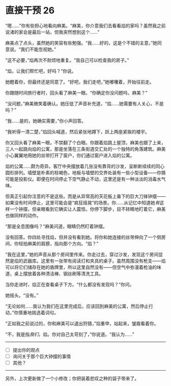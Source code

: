 # 直接干预 26

“嗯……”你有些担心地看向麻美。“麻美，你介意我们去看看焰的家吗？虽然我之前说渚的家会是最后一站，但我突然想到这个……”

麻美点了点头，虽然她的笑容有些勉强。“我……好的，这是个不错的主意，”她同意说。“我们不能忽视她。”

“这不必要，”焰再次不耐烦地重复。“我自己可以检查我的房子。”

“焰，让我们帮忙吧，好吗？”你说。

她瞪着你，但最终还是同意了。“好吧，我们走吧，”她嘟囔着，开始往前走。

你跟随时间旅行者时，回头看了麻美一眼。“你确定你没问题吗，麻美？”

“没问题，”麻美微笑着确认。她压低了声音补充道，“焰……她需要有人关心，不是吗？”

“我……是的，她确实需要，”你小声回答。

“我听得一清二楚，”焰回头喊道，然后紧张地蹲下，跃上两座紧挨的楼宇。

你又回头看了麻美一眼，不禁翻了个白眼。你跟着焰跳上屋顶，麻美也跟了上来，三人一起跳向焰的公寓，那是坐落在三条街道交汇处的一个独特的角落建筑。麻美小心翼翼地用她的丝带打开了窗户，你们通过窗户进入焰的公寓。

焰的公寓……颇为奇异。客厅中央摆放着几张没有靠背的沙发，呈断断续续的同心圆形排列。墙壁是朴素的棕褐色，地板与墙壁的交界处装有一些小型设备——你猜可能是投影仪。即便在时间停止下空气静止不动，这里还是有一种淡淡的消毒水气味。

但真正引起你注意的不是这些。而是从异常高的天花板上垂下的巨大刀锋钟摆——如果没有时间停止，这里可能会是“疯狂摇晃”的场景。你……从记忆中知道她*有*这样一个钟摆，但亲眼看到它确实让人震惊。你停下脚步，目不转睛地盯着它，麻美也做同样的动作。

“那是全息图像吗？”麻美问道，眼睛仍然盯着钟摆。

没有回答。你四处寻找焰，但并没有看到她。将你和她连接的丝带伸向了一个侧房间，你轻拍麻美的肩膀，指向那个方向。“焰？”

“我在这里，”她的声音从那个房间里传来。你走过去，穿过沙发，发现这个房间显然是焰的武器库。这里有一张带有阅读灯和夹具的桌子。虽然周围没有枪支——焰可以将它们储存在她的盾牌里，所以这里自然没有——但空气中弥漫着枪油的味道，桌上摆放着各种清洁棒、钢丝刷等清洗工具。

当你走进时，焰正在查看桌子下方。“什么都没有发现吗？”你问。

她摇头。“没有。”

“无论如何……我认为我们在这里完成后，应该回到麻美的公寓，然后停止行动，”你慎重地挑选着词句。

“正如我之前说过的，你和麻美可以退出狩猎，”焰重申，站起来，皱眉看着你。

“不，我是指*我们*，焰。你对自己太苛刻了，”你说道。“我认为……”

---

- [ ] 提出你的观点
- [ ] 询问关于那个巨大钟摆的事情
- [ ] 其他？

---

另外，上次更新做了一个小修改；你把装着悲叹之种的袋子带来了。
